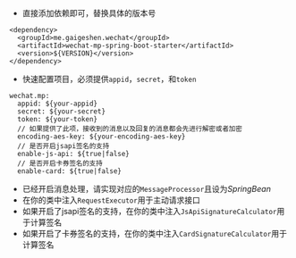 - 直接添加依赖即可，替换具体的版本号
```
<dependency>
  <groupId>me.gaigeshen.wechat</groupId>
  <artifactId>wechat-mp-spring-boot-starter</artifactId>
  <version>${VERSION}</version>
</dependency>
```

- 快速配置项目，必须提供`appid`，`secret`，和`token`
```
wechat.mp:
  appid: ${your-appid}
  secret: ${your-secret}
  token: ${your-token}
  // 如果提供了此项，接收到的消息以及回复的消息都会先进行解密或者加密
  encoding-aes-key: ${your-encoding-aes-key}
  // 是否开启jsapi签名的支持
  enable-js-api: ${true|false}
  // 是否开启卡券签名的支持
  enable-card: ${true|false}
```

- 已经开启消息处理，请实现对应的`MessageProcessor`且设为*SpringBean*
- 在你的类中注入`RequestExecutor`用于主动请求接口
- 如果开启了jsapi签名的支持，在你的类中注入`JsApiSignatureCalculator`用于计算签名
- 如果开启了卡券签名的支持，在你的类中注入`CardSignatureCalculator`用于计算签名